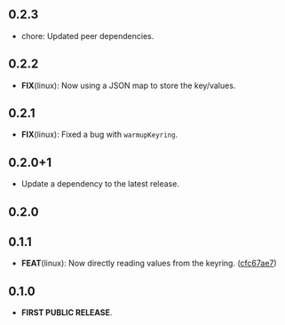 ## 0.2.3

 - chore: Updated peer dependencies.

## 0.2.2

 - **FIX**(linux): Now using a JSON map to store the key/values.

## 0.2.1

 - **FIX**(linux): Fixed a bug with `warmupKeyring`.

## 0.2.0+1

 - Update a dependency to the latest release.

## 0.2.0

## 0.1.1

- **FEAT**(linux): Now directly reading values from the keyring. ([cfc67ae7](https://github.com/Skyost/SimpleSecureStorage/commit/cfc67ae736846f674ac4dc1551356b2fba788789))

## 0.1.0

- **FIRST PUBLIC RELEASE**.
